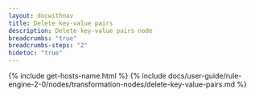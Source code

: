 ```yaml
---
layout: docwithnav
title: Delete key-value pairs
description: Delete key-value pairs node
breadcrumbs: "true"
breadcrumbs-steps: "2"
hidetoc: "true"
---
```


{% include get-hosts-name.html %}
{% include docs/user-guide/rule-engine-2-0/nodes/transformation-nodes/delete-key-value-pairs.md %}
